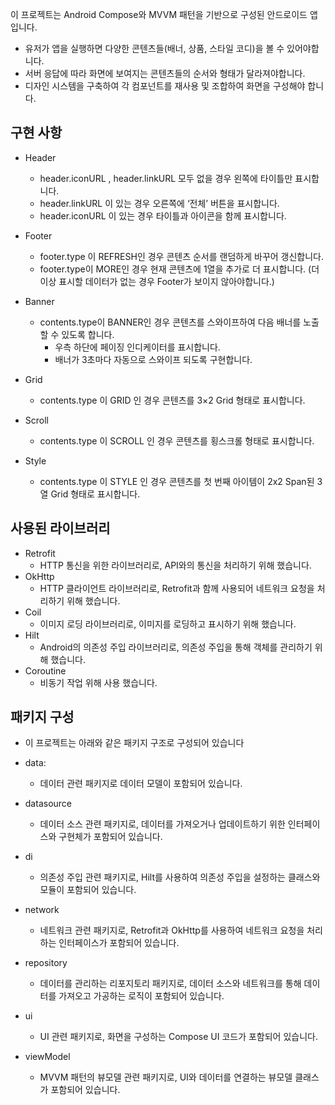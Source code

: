 이 프로젝트는 Android Compose와 MVVM 패턴을 기반으로 구성된 안드로이드 앱입니다.

* 유저가 앱을 실행하면 다양한 콘텐츠들(배너, 상품, 스타일 코디)을 볼 수 있어야합니다.
* 서버 응답에 따라 화면에 보여지는 콘텐츠들의 순서와 형태가 달라져야합니다.
* 디자인 시스템을 구축하여 각 컴포넌트를 재사용 및 조합하여 화면을 구성해야 합니다.

## 구현 사항

* Header
    - header.iconURL , header.linkURL 모두 없을 경우 왼쪽에 타이틀만 표시합니다.
    - header.linkURL 이 있는 경우 오른쪽에 ‘전체’ 버튼을 표시합니다.
    - header.iconURL 이 있는 경우 타이틀과 아이콘을 함께 표시합니다.

* Footer
    - footer.type 이 REFRESH인 경우 콘텐츠 순서를 랜덤하게 바꾸어 갱신합니다.
    - footer.type이 MORE인 경우 현재 콘텐츠에 1열을 추가로 더 표시합니다. (더이상 표시할 데이터가 없는 경우 Footer가 보이지 않아야합니다.)

* Banner
    - contents.type이 BANNER인 경우 콘텐츠를 스와이프하여 다음 배너를 노출할 수 있도록 합니다.
        - 우측 하단에 페이징 인디케이터를 표시합니다.
        - 배너가 3초마다 자동으로 스와이프 되도록 구현합니다.

* Grid
    - contents.type 이 GRID 인 경우 콘텐츠를 3×2 Grid 형태로 표시합니다.

* Scroll
    - contents.type 이 SCROLL 인 경우 콘텐츠를 횡스크롤 형태로 표시합니다.

* Style
    - contents.type 이 STYLE 인 경우 콘텐츠를 첫 번째 아이템이 2x2 Span된 3열 Grid 형태로 표시합니다.

## 사용된 라이브러리

* Retrofit
    - HTTP 통신을 위한 라이브러리로, API와의 통신을 처리하기 위해 했습니다.
* OkHttp
    - HTTP 클라이언트 라이브러리로, Retrofit과 함께 사용되어 네트워크 요청을 처리하기 위해 했습니다.
* Coil
    - 이미지 로딩 라이브러리로, 이미지를 로딩하고 표시하기 위해 했습니다.
* Hilt
    - Android의 의존성 주입 라이브러리로, 의존성 주입을 통해 객체를 관리하기 위해 했습니다.
* Coroutine
    - 비동기 작업 위해 사용 했습니다.

## 패키지 구성

- 이 프로젝트는 아래와 같은 패키지 구조로 구성되어 있습니다

* data:
    - 데이터 관련 패키지로 데이터 모델이 포함되어 있습니다.

* datasource
    - 데이터 소스 관련 패키지로, 데이터를 가져오거나 업데이트하기 위한 인터페이스와 구현체가 포함되어 있습니다.

* di
    - 의존성 주입 관련 패키지로, Hilt를 사용하여 의존성 주입을 설정하는 클래스와 모듈이 포함되어 있습니다.

* network
    - 네트워크 관련 패키지로, Retrofit과 OkHttp를 사용하여 네트워크 요청을 처리하는 인터페이스가 포함되어 있습니다.

* repository
    - 데이터를 관리하는 리포지토리 패키지로, 데이터 소스와 네트워크를 통해 데이터를 가져오고 가공하는 로직이 포함되어 있습니다.

* ui
    - UI 관련 패키지로, 화면을 구성하는 Compose UI 코드가 포함되어 있습니다.

* viewModel
    - MVVM 패턴의 뷰모델 관련 패키지로, UI와 데이터를 연결하는 뷰모델 클래스가 포함되어 있습니다.
